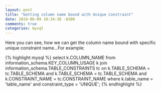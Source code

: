 ```yaml
---
layout: post
title: "Getting column name bound with Unique Constraint"
date: 2019-06-09 10:34:38 -0300
comments: true
categories: mysql
---
```


Here you can see, how we can get the column name bound with specific unique constraint name...<!--more-->For example:

{% highlight mysql %}
select k.COLUMN_NAME
	from information_schema.KEY_COLUMN_USAGE k
	join information_schema.TABLE_CONSTRAINTS tc on k.TABLE_SCHEMA = tc.TABLE_SCHEMA 
	and k.TABLE_SCHEMA = tc.TABLE_SCHEMA
	and k.CONSTRAINT_NAME = tc.CONSTRAINT_NAME
	where k.table_name = 'table_name'
	and constraint_type = 'UNIQUE';
{% endhighlight %}
